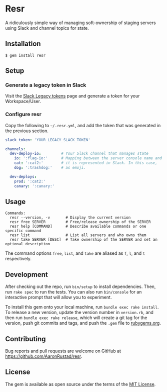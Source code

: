 # Resr

A ridiculously simple way of managing soft-ownership of staging servers using Slack and channel topics for state.

## Installation

    $ gem install resr

## Setup

### Generate a legacy token in Slack

Visit the [Slack Legacy tokens](https://api.slack.com/custom-integrations/legacy-tokens) page and generate a token for your Workspace/User.

### Configure resr

Copy the following to `~/.resr.yml`, and add the token that was generated in the previous section.

```yml
slack_token: 'YOUR_LEGACY_SLACK_TOKEN'

channels:
  dev-deploy-io:         # Your Slack channel that manages state
    io: ':flag-io:'      # Mapping between the server console name and how
    cat: ':cat2:'        # it is represented in Slack. In this case,
    dog: ':trashdog:'    # as emoji.

  dev-deploys:
    prod: ':cat2:'
    canary: ':canary:'
```

## Usage

    Commands:
      resr --version, -v       # Display the current version
      resr free SERVER         # Free/release ownership of the SERVER
      resr help [COMMAND]      # Describe available commands or one specific command
      resr list                # List all servers and who owns them
      resr take SERVER [DESC]  # Take ownership of the SERVER and set an optional description

The command options `free`, `list`, and `take` are aliased as `f`, `l`, and `t` respectively.

## Development

After checking out the repo, run `bin/setup` to install dependencies. Then, run `rake spec` to run the tests. You can also run `bin/console` for an interactive prompt that will allow you to experiment.

To install this gem onto your local machine, run `bundle exec rake install`. To release a new version, update the version number in `version.rb`, and then run `bundle exec rake release`, which will create a git tag for the version, push git commits and tags, and push the `.gem` file to [rubygems.org](https://rubygems.org).

## Contributing

Bug reports and pull requests are welcome on GitHub at https://github.com/AaronRustad/resr.

## License

The gem is available as open source under the terms of the [MIT License](http://opensource.org/licenses/MIT).
